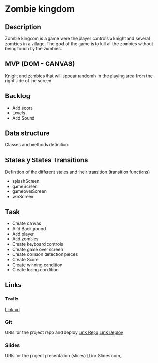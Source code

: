 # Zombie kingdom

## Description
Zombie kingdom is a game were the player controls a knight and several zombies in a village. The goal of the game is to kill all the zombies without being touch by the zombies.

## MVP (DOM - CANVAS)
Knight and zombies that will appear randomly in the playing area from the right side of the screen


## Backlog
- Add score
- Levels
- Add Sound

## Data structure
Classes and methods definition.


## States y States Transitions
Definition of the different states and their transition (transition functions)

- splashScreen
- gameScreen
- gameoverScreen
- winScreen


## Task
- Create canvas
- Add Background
- Add player
- Add zombies
- Create keyboard controls
- Create game over screen
- Create collision detection pieces
- Create Score
- Create winning condition
- Create losing condition

## Links


### Trello
[Link url]( https://trello.com/b/qkDPmmQC/ghost-and-goblins)


### Git
URls for the project repo and deploy
[Link Repo]( https://github.com/JJCExcelsior/Zombie.git)
[Link Deploy]( )


### Slides
URls for the project presentation (slides)
[Link Slides.com]
